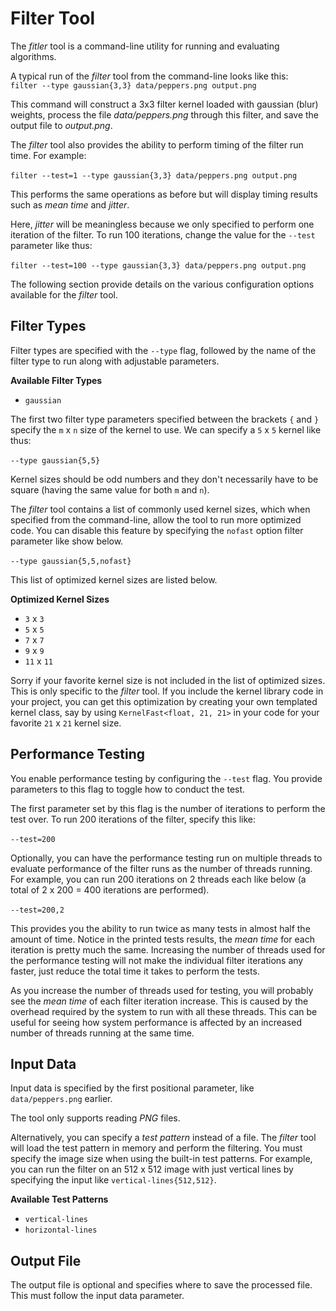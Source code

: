 # Filter Tool
The *fitler* tool is a command-line utility for running and evaluating algorithms.

A typical run of the *filter* tool from the command-line looks like this: \
```filter --type gaussian{3,3} data/peppers.png output.png```

This command will construct a 3x3 filter kernel loaded with gaussian (blur) weights,
process the file *data/peppers.png* through this filter, and save the output file
to *output.png*.

The *filter* tool also provides the ability to perform timing of the filter run time.
For example: \
\
```filter --test=1 --type gaussian{3,3} data/peppers.png output.png```

This performs the same operations as before but will display timing results such
as *mean time* and *jitter*.

Here, *jitter* will be meaningless because we only specified to perform one iteration
of the filter. To run 100 iterations, change the value for the `--test` parameter
like thus: \
\
```filter --test=100 --type gaussian{3,3} data/peppers.png output.png```

The following section provide details on the various configuration options available
for the *filter* tool.

## Filter Types
Filter types are specified with the `--type` flag, followed by the name of the
filter type to run along with adjustable parameters.

__Available Filter Types__
 - `gaussian`

The first two filter type parameters specified between the brackets `{` and `}`
specify the `m` x `n` size of the kernel to use. We can specify a `5` x `5` kernel
like thus: \
\
```--type gaussian{5,5}```

Kernel sizes should be odd numbers and they don't necessarily have to be square
(having the same value for both `m` and `n`).

The *filter* tool contains a list of commonly used kernel sizes, which when specified
from the command-line, allow the tool to run more optimized code. You can disable
this feature by specifying the `nofast` option filter parameter like show below. \
\
```--type gaussian{5,5,nofast}```

This list of optimized kernel sizes are listed below.

__Optimized Kernel Sizes__
 - `3` x `3`
 - `5` x `5`
 - `7` x `7`
 - `9` x `9`
 - `11` x `11`

Sorry if your favorite kernel size is not included in the list of optimized sizes.
This is only specific to the *filter* tool. If you include the kernel library code
in your project, you can get this optimization by creating your own templated
kernel class, say by using `KernelFast<float, 21, 21>` in your code for your favorite
`21` x `21` kernel size.


## Performance Testing
You enable performance testing by configuring the `--test` flag. You provide
parameters to this flag to toggle how to conduct the test.

The first parameter set by this flag is the number of iterations to perform the
test over. To run 200 iterations of the filter, specify this like: \
\
`--test=200`

Optionally, you can have the performance testing run on multiple threads to
evaluate performance of the filter runs as the number of threads running. For
example, you can run 200 iterations on 2 threads each like below (a total of 2 x 200 = 400
iterations are performed). \
\
`--test=200,2`

This provides you the ability to run twice as many tests in almost half the amount
of time. Notice in the printed tests results, the *mean time* for each iteration
is pretty much the same. Increasing the number of threads used for the performance
testing will not make the individual filter iterations any faster, just reduce
the total time it takes to perform the tests.

As you increase the number of threads used for testing, you will probably see the
*mean time* of each filter iteration increase. This is caused by the overhead
required by the system to run with all these threads. This can be useful for
seeing how system performance is affected by an increased number of threads
running at the same time.


## Input Data
Input data is specified by the first positional parameter, like `data/peppers.png`
earlier.

The tool only supports reading *PNG* files.

Alternatively, you can specify a *test pattern* instead of a file. The *filter*
tool will load the test pattern in memory and perform the filtering. You must
specify the image size when using the built-in test patterns. For example, you
can run the filter on an 512 x 512 image with just vertical lines by specifying the input
like `vertical-lines{512,512}`.

__Available Test Patterns__
 - `vertical-lines`
 - `horizontal-lines`

## Output File
The output file is optional and specifies where to save the processed file. This
must follow the input data parameter.